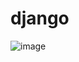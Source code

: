 # django

![image](https://github.com/ashioyajotham/django/assets/71454095/c363f4dc-954a-40d0-b125-cad443e49ebc)

